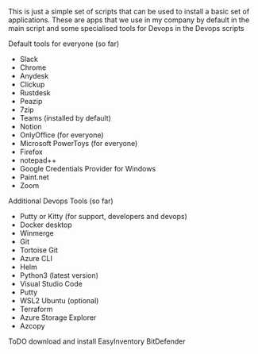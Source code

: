 This is just a simple set of scripts that can be used to install a basic set of applications.
These are apps that we use in my company by default in the main script and some specialised tools for Devops in the Devops scripts


Default tools for everyone (so far)

* Slack
* Chrome
* Anydesk
* Clickup
* Rustdesk
* Peazip
* 7zip
* Teams (installed by default)
* Notion
* OnlyOffice (for everyone)
* Microsoft PowerToys (for everyone)
* Firefox
* notepad++
* Google Credentials Provider for Windows
* Paint.net
* Zoom


Additional Devops Tools (so far)
* Putty or Kitty (for support, developers and devops)
* Docker desktop
* Winmerge
* Git
* Tortoise Git
* Azure CLI
* Helm
* Python3 (latest version)
* Visual Studio Code
* Putty 
* WSL2 Ubuntu (optional)
* Terraform
* Azure Storage Explorer
* Azcopy


ToDO
download and install 
EasyInventory
BitDefender
